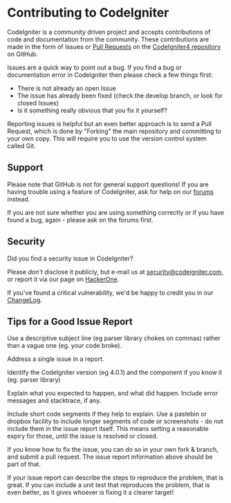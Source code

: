 Contributing to CodeIgniter
===========================

CodeIgniter is a community driven project and accepts contributions of
code and documentation from the community. These contributions are made
in the form of Issues or [Pull
Requests](https://help.github.com/articles/using-pull-requests/) on the
[CodeIgniter4 repository](https://github.com/codeigniter4/CodeIgniter4)
on GitHub.

Issues are a quick way to point out a bug. If you find a bug or
documentation error in CodeIgniter then please check a few things first:

-   There is not already an open Issue
-   The issue has already been fixed (check the develop branch, or look
    for closed Issues)
-   Is it something really obvious that you fix it yourself?

Reporting issues is helpful but an even better approach is to send a
Pull Request, which is done by "Forking" the main repository and
committing to your own copy. This will require you to use the version
control system called Git.

Support
-------

Please note that GitHub is not for general support questions! If you are
having trouble using a feature of CodeIgniter, ask for help on our
[forums](http://forum.codeigniter.com/) instead.

If you are not sure whether you are using something correctly or if you
have found a bug, again - please ask on the forums first.

Security
--------

Did you find a security issue in CodeIgniter?

Please *don't* disclose it publicly, but e-mail us at
<security@codeigniter.com>, or report it via our page on
[HackerOne](https://hackerone.com/codeigniter).

If you've found a critical vulnerability, we'd be happy to credit you in
our
[ChangeLog](https://codeigniter4.github.io/CodeIgniter4/changelogs/index.html).

Tips for a Good Issue Report
----------------------------

Use a descriptive subject line (eg parser library chokes on commas)
rather than a vague one (eg. your code broke).

Address a single issue in a report.

Identify the CodeIgniter version (eg 4.0.1) and the component if you
know it (eg. parser library)

Explain what you expected to happen, and what did happen. Include error
messages and stacktrace, if any.

Include short code segments if they help to explain. Use a pastebin or
dropbox facility to include longer segments of code or screenshots - do
not include them in the issue report itself. This means setting a
reasonable expiry for those, until the issue is resolved or closed.

If you know how to fix the issue, you can do so in your own fork &
branch, and submit a pull request. The issue report information above
should be part of that.

If your issue report can describe the steps to reproduce the problem,
that is great. If you can include a unit test that reproduces the
problem, that is even better, as it gives whoever is fixing it a clearer
target!
